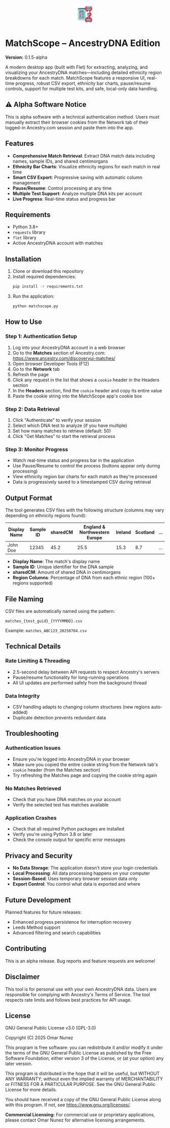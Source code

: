 <div align="center">
  <img src="icon.png" alt="MatchScope Logo" width="64" height="64">
</div>

# MatchScope – AncestryDNA Edition

**Version:** 0.1.5-alpha

A modern desktop app (built with Flet) for extracting, analyzing, and visualizing your AncestryDNA matches—including detailed ethnicity region breakdowns for each match. MatchScope features a responsive UI, real-time progress, robust CSV export, ethnicity bar charts, pause/resume controls, support for multiple test kits, and safe, local-only data handling.

## ⚠️ Alpha Software Notice

This is alpha software with a technical authentication method. Users must manually extract their browser cookies from the Network tab of their logged-in Ancestry.com session and paste them into the app.

## Features

- **Comprehensive Match Retrieval**: Extract DNA match data including names, sample IDs, and shared centimorgans
- **Ethnicity Bar Charts**: Visualize ethnicity regions for each match in real time
- **Smart CSV Export**: Progressive saving with automatic column management
- **Pause/Resume**: Control processing at any time
- **Multiple Test Support**: Analyze multiple DNA kits per account
- **Live Progress**: Real-time status and progress bar

## Requirements

- Python 3.8+
- `requests` library
- `flet` library
- Active AncestryDNA account with matches

## Installation

1. Clone or download this repository
2. Install required dependencies:
   ```bash
   pip install -r requirements.txt
   ```
3. Run the application:
   ```bash
   python matchscope.py
   ```

## How to Use

### Step 1: Authentication Setup

1. Log into your AncestryDNA account in a web browser
2. Go to the **Matches** section of Ancestry.com: https://www.ancestry.com/discoveryui-matches/
3. Open browser Developer Tools (F12)
4. Go to the **Network** tab
5. Refresh the page
6. Click any request in the list that shows a `cookie` header in the Headers section
7. In the **Headers** section, find the `cookie` header and copy its entire value
8. Paste the cookie string into the MatchScope app's cookie box

### Step 2: Data Retrieval

1. Click "Authenticate" to verify your session
2. Select which DNA test to analyze (if you have multiple)
3. Set how many matches to retrieve (default: 50)
4. Click "Get Matches" to start the retrieval process

### Step 3: Monitor Progress

- Watch real-time status and progress bar in the application
- Use Pause/Resume to control the process (buttons appear only during processing)
- View ethnicity region bar charts for each match as they're processed
- Data is progressively saved to a timestamped CSV during retrieval

## Output Format

The tool generates CSV files with the following structure (columns may vary depending on ethnicity regions found):

| Display Name | Sample ID | sharedCM | England & Northwestern Europe | Ireland | Scotland | ... |
| ------------ | --------- | -------- | ----------------------------- | ------- | -------- | --- |
| John Doe     | 12345     | 45.2     | 25.5                          | 15.3    | 8.7      | ... |

- **Display Name**: The match's display name
- **Sample ID**: Unique identifier for the DNA sample
- **sharedCM**: Amount of shared DNA in centimorgans
- **Region Columns**: Percentage of DNA from each ethnic region (100+ regions supported)

## File Naming

CSV files are automatically named using the pattern:

```
matches_{test_guid}_{YYYYMMDD}.csv
```

Example: `matches_ABC123_20250704.csv`

## Technical Details

### Rate Limiting & Threading

- 2.5-second delay between API requests to respect Ancestry's servers
- Pause/resume functionality for long-running operations
- All UI updates are performed safely from the background thread

### Data Integrity

- CSV handling adapts to changing column structures (new regions auto-added)
- Duplicate detection prevents redundant data

## Troubleshooting

### Authentication Issues

- Ensure you're logged into AncestryDNA in your browser
- Make sure you copied the entire cookie string from the Network tab's `cookie` header (from the Matches section)
- Try refreshing the Matches page and copying the cookie string again

### No Matches Retrieved

- Check that you have DNA matches on your account
- Verify the selected test has matches available

### Application Crashes

- Check that all required Python packages are installed
- Verify you're using Python 3.8 or later
- Check the console output for specific error messages

## Privacy and Security

- **No Data Storage**: The application doesn't store your login credentials
- **Local Processing**: All data processing happens on your computer
- **Session-Based**: Uses temporary browser session data only
- **Export Control**: You control what data is exported and where

## Future Development

Planned features for future releases:

- Enhanced progress persistence for interruption recovery
- Leeds Method support
- Advanced filtering and search capabilities

## Contributing

This is an alpha release. Bug reports and feature requests are welcome!

## Disclaimer

This tool is for personal use with your own AncestryDNA data. Users are responsible for complying with Ancestry's Terms of Service. The tool respects rate limits and follows best practices for API usage.

## License

GNU General Public License v3.0 (GPL-3.0)

Copyright (C) 2025 Omar Nunez

This program is free software: you can redistribute it and/or modify
it under the terms of the GNU General Public License as published by
the Free Software Foundation, either version 3 of the License, or
(at your option) any later version.

This program is distributed in the hope that it will be useful,
but WITHOUT ANY WARRANTY; without even the implied warranty of
MERCHANTABILITY or FITNESS FOR A PARTICULAR PURPOSE. See the
GNU General Public License for more details.

You should have received a copy of the GNU General Public License
along with this program. If not, see <https://www.gnu.org/licenses/>.

**Commercial Licensing:** For commercial use or proprietary applications,
please contact Omar Nunez for alternative licensing arrangements.
